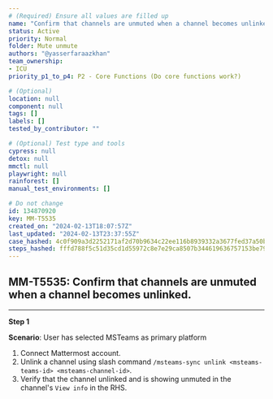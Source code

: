 ```yaml
---
# (Required) Ensure all values are filled up
name: "Confirm that channels are unmuted when a channel becomes unlinked."
status: Active
priority: Normal
folder: Mute unmute
authors: "@yasserfaraazkhan"
team_ownership:
- ICU
priority_p1_to_p4: P2 - Core Functions (Do core functions work?)

# (Optional)
location: null
component: null
tags: []
labels: []
tested_by_contributor: ""

# (Optional) Test type and tools
cypress: null
detox: null
mmctl: null
playwright: null
rainforest: []
manual_test_environments: []

# Do not change
id: 134870920
key: MM-T5535
created_on: "2024-02-13T18:07:57Z"
last_updated: "2024-02-13T23:37:55Z"
case_hashed: 4c0f909a3d2252171af2d70b9634c22ee116b8939332a3677fed37a50bd0eeb9a5b7ed8bd788b6eb8922ec5f81c6bd79
steps_hashed: fffd788f5c51d35cd1d55972c8e7e29ca8507b344619636757153be79953b04bbcf8b32e77d4e03fd119509d606cec08
---
```


<!-- (Auto-generated) Based on frontmatter's "key" and "name" -->

## MM-T5535: Confirm that channels are unmuted when a channel becomes unlinked.

---

**Step 1**

**Scenario**: User has selected MSTeams as primary platform

1. Connect Mattermost account.
2. Unlink a channel using slash command `/msteams-sync unlink <msteams-teams-id> <msteams-channel-id>`.
3. Verify that the channel unlinked and is showing unmuted in the channel's `View info` in the RHS.
